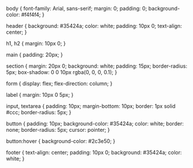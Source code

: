 body {
    font-family: Arial, sans-serif;
    margin: 0;
    padding: 0;
    background-color: #f4f4f4;
}

header {
    background: #35424a;
    color: white;
    padding: 10px 0;
    text-align: center;
}

h1, h2 {
    margin: 10px 0;
}

main {
    padding: 20px;
}

section {
    margin: 20px 0;
    background: white;
    padding: 15px;
    border-radius: 5px;
    box-shadow: 0 0 10px rgba(0, 0, 0, 0.1);
}

form {
    display: flex;
    flex-direction: column;
}

label {
    margin: 10px 0 5px;
}

input, textarea {
    padding: 10px;
    margin-bottom: 10px;
    border: 1px solid #ccc;
    border-radius: 5px;
}

button {
    padding: 10px;
    background-color: #35424a;
    color: white;
    border: none;
    border-radius: 5px;
    cursor: pointer;
}

button:hover {
    background-color: #2c3e50;
}

footer {
    text-align: center;
    padding: 10px 0;
    background: #35424a;
    color: white;
}
